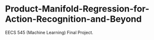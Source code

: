 # Product-Manifold-Regression-for-Action-Recognition-and-Beyond
EECS 545 (Machine Learning) Final Project.
